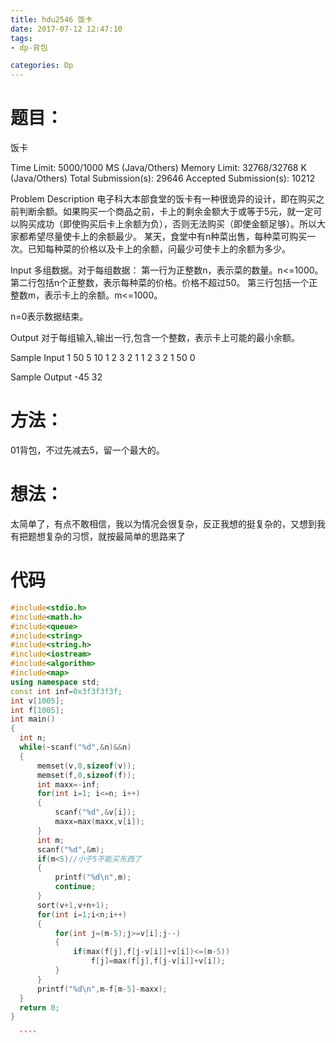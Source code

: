 ```yaml
---
title: hdu2546 饭卡
date: 2017-07-12 12:47:10
tags: 
- dp-背包

categories: Dp
---
```

# 题目：
饭卡

Time Limit: 5000/1000 MS (Java/Others)    Memory Limit: 32768/32768 K (Java/Others)
Total Submission(s): 29646    Accepted Submission(s): 10212


Problem Description
电子科大本部食堂的饭卡有一种很诡异的设计，即在购买之前判断余额。如果购买一个商品之前，卡上的剩余金额大于或等于5元，就一定可以购买成功（即使购买后卡上余额为负），否则无法购买（即使金额足够）。所以大家都希望尽量使卡上的余额最少。
某天，食堂中有n种菜出售，每种菜可购买一次。已知每种菜的价格以及卡上的余额，问最少可使卡上的余额为多少。
 

Input
多组数据。对于每组数据：
第一行为正整数n，表示菜的数量。n<=1000。
第二行包括n个正整数，表示每种菜的价格。价格不超过50。
第三行包括一个正整数m，表示卡上的余额。m<=1000。

n=0表示数据结束。
 

Output
对于每组输入,输出一行,包含一个整数，表示卡上可能的最小余额。
<!-- more -->
 

Sample Input
1
50
5
10
1 2 3 2 1 1 2 3 2 1
50
0
 

Sample Output
-45
32

# 方法：
01背包，不过先减去5，留一个最大的。

# 想法：
太简单了，有点不敢相信，我以为情况会很复杂，反正我想的挺复杂的，又想到我有把题想复杂的习惯，就按最简单的思路来了

# 代码
  ````c++
#include<stdio.h>
#include<math.h>
#include<queue>
#include<string>
#include<string.h>
#include<iostream>
#include<algorithm>
#include<map>
using namespace std;
const int inf=0x3f3f3f3f;
int v[1005];
int f[1005];
int main()
{
    int n;
    while(~scanf("%d",&n)&&n)
    {
        memset(v,0,sizeof(v));
        memset(f,0,sizeof(f));
        int maxx=-inf;
        for(int i=1; i<=n; i++)
        {
            scanf("%d",&v[i]);
            maxx=max(maxx,v[i]);
        }
        int m;
        scanf("%d",&m);
        if(m<5)//小于5不能买东西了
        {
            printf("%d\n",m);
            continue;
        }
        sort(v+1,v+n+1);
        for(int i=1;i<n;i++)
        {
            for(int j=(m-5);j>=v[i];j--)
            {
                if(max(f[j],f[j-v[i]]+v[i])<=(m-5))
                    f[j]=max(f[j],f[j-v[i]]+v[i]);
            }
        }
        printf("%d\n",m-f[m-5]-maxx);
    }
    return 0;
}

    ````
